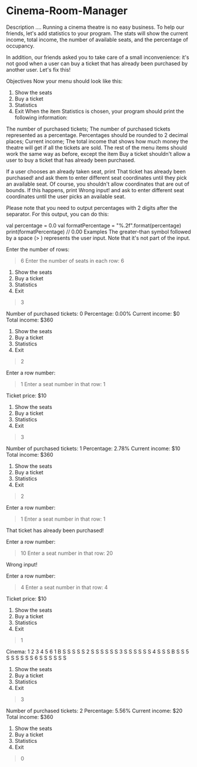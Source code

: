 # Cinema-Room-Manager
Description
....
Running a cinema theatre is no easy business. To help our friends, let's add statistics to your program. The stats will show the current income, total income, the number of available seats, and the percentage of occupancy.

In addition, our friends asked you to take care of a small inconvenience: it's not good when a user can buy a ticket that has already been purchased by another user. Let's fix this!

Objectives
Now your menu should look like this:

1. Show the seats
2. Buy a ticket
3. Statistics
0. Exit
When the item Statistics is chosen, your program should print the following information:

The number of purchased tickets;
The number of purchased tickets represented as a percentage. Percentages should be rounded to 2 decimal places;
Current income;
The total income that shows how much money the theatre will get if all the tickets are sold.
The rest of the menu items should work the same way as before, except the item Buy a ticket shouldn't allow a user to buy a ticket that has already been purchased.

If a user chooses an already taken seat, print That ticket has already been purchased! and ask them to enter different seat coordinates until they pick an available seat. Of course, you shouldn't allow coordinates that are out of bounds. If this happens, print Wrong input! and ask to enter different seat coordinates until the user picks an available seat.

Please note that you need to output percentages with 2 digits after the separator. For this output, you can do this:

val percentage = 0.0
val formatPercentage = "%.2f".format(percentage)
print(formatPercentage) // 0.00
Examples
The greater-than symbol followed by a space (> ) represents the user input. Note that it's not part of the input.

Enter the number of rows:
> 6
Enter the number of seats in each row:
> 6

1. Show the seats
2. Buy a ticket
3. Statistics
0. Exit
> 3

Number of purchased tickets: 0
Percentage: 0.00%
Current income: $0
Total income: $360

1. Show the seats
2. Buy a ticket
3. Statistics
0. Exit
> 2

Enter a row number:
> 1
Enter a seat number in that row:
> 1

Ticket price: $10

1. Show the seats
2. Buy a ticket
3. Statistics
0. Exit
> 3

Number of purchased tickets: 1
Percentage: 2.78%
Current income: $10
Total income: $360

1. Show the seats
2. Buy a ticket
3. Statistics
0. Exit
> 2

Enter a row number:
> 1
Enter a seat number in that row:
> 1

That ticket has already been purchased!

Enter a row number:
> 10
Enter a seat number in that row:
> 20

Wrong input!

Enter a row number:
> 4
Enter a seat number in that row:
> 4

Ticket price: $10

1. Show the seats
2. Buy a ticket
3. Statistics
0. Exit
> 1

Cinema:
  1 2 3 4 5 6
1 B S S S S S
2 S S S S S S
3 S S S S S S
4 S S S B S S
5 S S S S S S
6 S S S S S S

1. Show the seats
2. Buy a ticket
3. Statistics
0. Exit
> 3

Number of purchased tickets: 2
Percentage: 5.56%
Current income: $20
Total income: $360

1. Show the seats
2. Buy a ticket
3. Statistics
0. Exit
> 0
